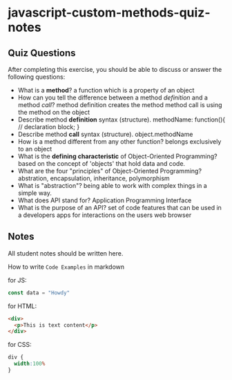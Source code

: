 # javascript-custom-methods-quiz-notes

## Quiz Questions

After completing this exercise, you should be able to discuss or answer the following questions:

- What is a **method**?
a function which is a property of an object
- How can you tell the difference between a method
_definition_ and a method _call_?
method definition creates the method
method call is using the method on the object
- Describe method **definition** syntax (structure).
methodName: function(){
  // declaration block;
}
- Describe method **call** syntax (structure).
object.methodName
- How is a method different from any other function?
belongs exclusively to an object
- What is the **defining characteristic** of
Object-Oriented Programming?
based on the concept of 'objects' that hold data and code.
- What are the four "principles" of Object-Oriented Programming?
abstration, encapsulation, inheritance, polymorphism
- What is "abstraction"?
being able to work with complex things in a simple way.
- What does API stand for?
Application Programming Interface
- What is the purpose of an API?
set of code features that can be used in a developers apps for interactions on the users web browser

## Notes

All student notes should be written here.


How to write `Code Examples` in markdown

for JS:
```javascript
const data = "Howdy"
```

for HTML:
```html
<div>
  <p>This is text content</p>
</div>
```

for CSS:
```css
div {
  width:100%
}
```
